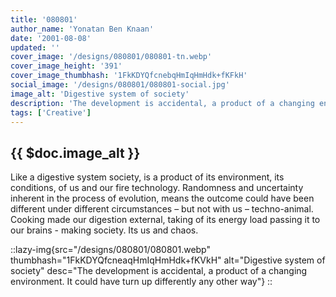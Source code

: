 ```yaml
---
title: '080801'
author_name: 'Yonatan Ben Knaan'
date: '2001-08-08'
updated: ''
cover_image: '/designs/080801/080801-tn.webp'
cover_image_height: '391'
cover_image_thumbhash: '1FkKDYQfcnebqHmIqHmHdk+fKFkH'
social_image: '/designs/080801/080801-social.jpg'
image_alt: 'Digestive system of society'
description: 'The development is accidental, a product of a changing environment. It could have turn up differently any other way'
tags: ['Creative']
---
```


## {{ $doc.image_alt }}

Like a digestive system society, is a product of its environment, its conditions, of us and our fire technology. Randomness and uncertainty inherent in the process of evolution, means the outcome could have been different under different circumstances – but not with us – techno-animal. Cooking made our digestion external, taking of its energy load passing it to our brains - making society. Its us and chaos.

::lazy-img{src="/designs/080801/080801.webp" thumbhash="1FkKDYQfcneaqHmIqHmHdk+fKVkH" alt="Digestive system of society" desc="The development is accidental, a product of a changing environment. It could have turn up differently any other way"}
::